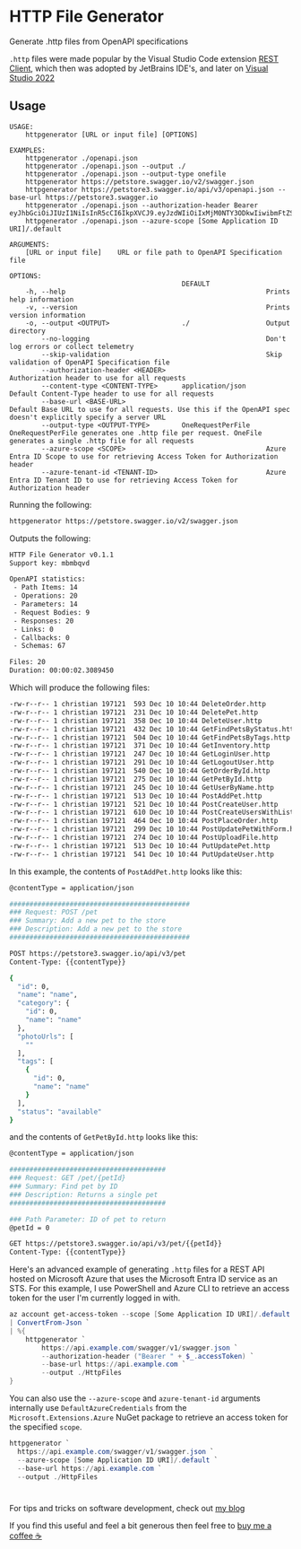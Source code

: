# HTTP File Generator

Generate .http files from OpenAPI specifications

`.http` files were made popular by the Visual Studio Code extension [REST Client](https://marketplace.visualstudio.com/items?itemName=humao.rest-client), which then was adopted by JetBrains IDE's, and later on [Visual Studio 2022](https://marketplace.visualstudio.com/items?itemName=MadsKristensen.RestClient)

## Usage

```pwsh
USAGE:
    httpgenerator [URL or input file] [OPTIONS]

EXAMPLES:
    httpgenerator ./openapi.json
    httpgenerator ./openapi.json --output ./
    httpgenerator ./openapi.json --output-type onefile
    httpgenerator https://petstore.swagger.io/v2/swagger.json
    httpgenerator https://petstore3.swagger.io/api/v3/openapi.json --base-url https://petstore3.swagger.io
    httpgenerator ./openapi.json --authorization-header Bearer eyJhbGciOiJIUzI1NiIsInR5cCI6IkpXVCJ9.eyJzdWIiOiIxMjM0NTY3ODkwIiwibmFtZSI6IkpvaG4gRG9lIiwiaWF0IjoxNTE2MjM5MDIyfQ.SflKxwRJSMeKKF2QT4fwpMeJf36POk6yJV_adQssw5c
    httpgenerator ./openapi.json --azure-scope [Some Application ID URI]/.default

ARGUMENTS:
    [URL or input file]    URL or file path to OpenAPI Specification file

OPTIONS:
                                           DEFAULT                                                                                                                            
    -h, --help                                                  Prints help information                                                                                       
    -v, --version                                               Prints version information                                                                                    
    -o, --output <OUTPUT>                  ./                   Output directory                                                                                              
        --no-logging                                            Don't log errors or collect telemetry                                                                         
        --skip-validation                                       Skip validation of OpenAPI Specification file                                                                 
        --authorization-header <HEADER>                         Authorization header to use for all requests                                                                  
        --content-type <CONTENT-TYPE>      application/json     Default Content-Type header to use for all requests                                                           
        --base-url <BASE-URL>                                   Default Base URL to use for all requests. Use this if the OpenAPI spec doesn't explicitly specify a server URL
        --output-type <OUTPUT-TYPE>        OneRequestPerFile    OneRequestPerFile generates one .http file per request. OneFile generates a single .http file for all requests
        --azure-scope <SCOPE>                                   Azure Entra ID Scope to use for retrieving Access Token for Authorization header                              
        --azure-tenant-id <TENANT-ID>                           Azure Entra ID Tenant ID to use for retrieving Access Token for Authorization header                          
```

Running the following:

```sh
httpgenerator https://petstore.swagger.io/v2/swagger.json
```

Outputs the following:

```sh
HTTP File Generator v0.1.1
Support key: mbmbqvd

OpenAPI statistics:
 - Path Items: 14
 - Operations: 20
 - Parameters: 14
 - Request Bodies: 9
 - Responses: 20
 - Links: 0
 - Callbacks: 0
 - Schemas: 67

Files: 20
Duration: 00:00:02.3089450
```

Which will produce the following files:

```sh
-rw-r--r-- 1 christian 197121  593 Dec 10 10:44 DeleteOrder.http        
-rw-r--r-- 1 christian 197121  231 Dec 10 10:44 DeletePet.http
-rw-r--r-- 1 christian 197121  358 Dec 10 10:44 DeleteUser.http
-rw-r--r-- 1 christian 197121  432 Dec 10 10:44 GetFindPetsByStatus.http
-rw-r--r-- 1 christian 197121  504 Dec 10 10:44 GetFindPetsByTags.http  
-rw-r--r-- 1 christian 197121  371 Dec 10 10:44 GetInventory.http       
-rw-r--r-- 1 christian 197121  247 Dec 10 10:44 GetLoginUser.http       
-rw-r--r-- 1 christian 197121  291 Dec 10 10:44 GetLogoutUser.http      
-rw-r--r-- 1 christian 197121  540 Dec 10 10:44 GetOrderById.http
-rw-r--r-- 1 christian 197121  275 Dec 10 10:44 GetPetById.http
-rw-r--r-- 1 christian 197121  245 Dec 10 10:44 GetUserByName.http
-rw-r--r-- 1 christian 197121  513 Dec 10 10:44 PostAddPet.http
-rw-r--r-- 1 christian 197121  521 Dec 10 10:44 PostCreateUser.http
-rw-r--r-- 1 christian 197121  610 Dec 10 10:44 PostCreateUsersWithListInput.http
-rw-r--r-- 1 christian 197121  464 Dec 10 10:44 PostPlaceOrder.http
-rw-r--r-- 1 christian 197121  299 Dec 10 10:44 PostUpdatePetWithForm.http
-rw-r--r-- 1 christian 197121  274 Dec 10 10:44 PostUploadFile.http
-rw-r--r-- 1 christian 197121  513 Dec 10 10:44 PutUpdatePet.http
-rw-r--r-- 1 christian 197121  541 Dec 10 10:44 PutUpdateUser.http
```

In this example, the contents of `PostAddPet.http` looks like this:

```sh
@contentType = application/json

#############################################
### Request: POST /pet
### Summary: Add a new pet to the store
### Description: Add a new pet to the store
#############################################

POST https://petstore3.swagger.io/api/v3/pet
Content-Type: {{contentType}}

{
  "id": 0,
  "name": "name",
  "category": {
    "id": 0,
    "name": "name"
  },
  "photoUrls": [
    ""
  ],
  "tags": [
    {
      "id": 0,
      "name": "name"
    }
  ],
  "status": "available"
}
```

and the contents of `GetPetById.http` looks like this:

```sh
@contentType = application/json

#######################################
### Request: GET /pet/{petId}
### Summary: Find pet by ID
### Description: Returns a single pet
#######################################

### Path Parameter: ID of pet to return
@petId = 0

GET https://petstore3.swagger.io/api/v3/pet/{{petId}}
Content-Type: {{contentType}}
```

Here's an advanced example of generating `.http` files for a REST API hosted on Microsoft Azure that uses the Microsoft Entra ID service as an STS. For this example, I use PowerShell and Azure CLI to retrieve an access token for the user I'm currently logged in with.

```powershell
az account get-access-token --scope [Some Application ID URI]/.default `
| ConvertFrom-Json `
| %{
    httpgenerator `
        https://api.example.com/swagger/v1/swagger.json `
        --authorization-header ("Bearer " + $_.accessToken) `
        --base-url https://api.example.com `
        --output ./HttpFiles 
}
```

You can also use the `--azure-scope` and `azure-tenant-id` arguments internally use `DefaultAzureCredentials` from the `Microsoft.Extensions.Azure` NuGet package to retrieve an access token for the specified `scope`.

```powershell
httpgenerator `
  https://api.example.com/swagger/v1/swagger.json `
  --azure-scope [Some Application ID URI]/.default `
  --base-url https://api.example.com `
  --output ./HttpFiles 
```

#

For tips and tricks on software development, check out [my blog](https://christianhelle.com)

If you find this useful and feel a bit generous then feel free to [buy me a coffee ☕](https://www.buymeacoffee.com/christianhelle)
